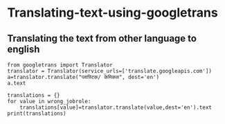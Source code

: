 # Translating-text-using-googletrans

## Translating the text from other language to english

```
from googletrans import Translator
translator = Translator(service_urls=['translate.googleapis.com'])
a=translator.translate("प्लास्टिक/ केमिकल", dest='en')
a.text

translations = {}
for value in wrong_jobrole:
    translations[value]=translator.translate(value,dest='en').text
print(translations)
```
